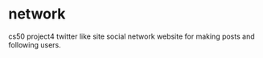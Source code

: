 # network
cs50 project4 twitter like site social network website for making posts and following users.
